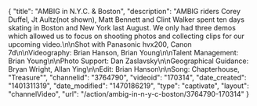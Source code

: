 {
    "title": "AMBIG in N.Y.C. & Boston",
    "description": "AMBIG riders Corey Duffel, Jt Aultz(not shown), Matt Bennett and Clint Walker spent ten days skating in Boston and New York last August. We only had three demos which allowed us to focus on shooting photos and collecting clips for our upcoming video.\n\nShot with Panasonic hvx200, Canon 7d\n\nVideography: Brian Hanson, Brian Young\n\nTalent Management: Brian Young\n\nPhoto Support: Dan Zaslavsky\n\nGeographical Guidance: Bryan Wright, Allan Ying\n\nEdit: Brian Hanson\n\nSong: Chapterhouse, \"Treasure\"",
    "channelid": "3764790",
    "videoid": "170314",
    "date_created": "1401311319",
    "date_modified": "1470186219",
    "type": "captivate",
    "layout": "channelVideo",
    "url": "\/action\/ambig-in-n-y-c-boston\/3764790-170314"
}